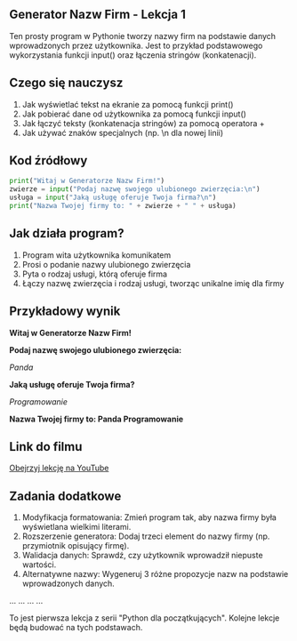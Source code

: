 ## Generator Nazw Firm - Lekcja 1

Ten prosty program w Pythonie tworzy nazwy firm na podstawie danych wprowadzonych przez użytkownika. Jest to przykład podstawowego wykorzystania funkcji input() oraz łączenia stringów (konkatenacji).

## Czego się nauczysz

1. Jak wyświetlać tekst na ekranie za pomocą funkcji print()
2. Jak pobierać dane od użytkownika za pomocą funkcji input()
3. Jak łączyć teksty (konkatenacja stringów) za pomocą operatora +
4. Jak używać znaków specjalnych (np. \n dla nowej linii)

## Kod źródłowy

```python
print("Witaj w Generatorze Nazw Firm!")
zwierze = input("Podaj nazwę swojego ulubionego zwierzęcia:\n")
usługa = input("Jaką usługę oferuje Twoja firma?\n")
print("Nazwa Twojej firmy to: " + zwierze + " " + usługa)
```

## Jak działa program?

1. Program wita użytkownika komunikatem
2. Prosi o podanie nazwy ulubionego zwierzęcia
3. Pyta o rodzaj usługi, którą oferuje firma
4. Łączy nazwę zwierzęcia i rodzaj usługi, tworząc unikalne imię dla firmy

## Przykładowy wynik

**Witaj w Generatorze Nazw Firm!**

**Podaj nazwę swojego ulubionego zwierzęcia:**

*Panda*

**Jaką usługę oferuje Twoja firma?**

*Programowanie*

**Nazwa Twojej firmy to: Panda Programowanie**

## Link do filmu
[Obejrzyj lekcję na YouTube](https://youtu.be/Xhax22aEEgQ)

## Zadania dodatkowe

1. Modyfikacja formatowania: Zmień program tak, aby nazwa firmy była wyświetlana wielkimi literami.
2. Rozszerzenie generatora: Dodaj trzeci element do nazwy firmy (np. przymiotnik opisujący firmę).
3. Walidacja danych: Sprawdź, czy użytkownik wprowadził niepuste wartości.
4. Alternatywne nazwy: Wygeneruj 3 różne propozycje nazw na podstawie wprowadzonych danych.

... ... ... ...

To jest pierwsza lekcja z serii "Python dla początkujących". Kolejne lekcje będą budować na tych podstawach.
